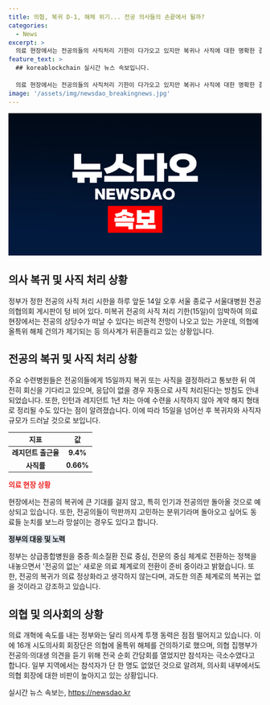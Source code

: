 ```yaml
---
title: 의협, 복귀 D-1, 해체 위기... 전공 의사들의 손끝에서 될까?
categories:
  - News
excerpt: >
  의료 현장에서는 전공의들의 사직처리 기한이 다가오고 있지만 복귀나 사직에 대한 명확한 결정이 없어 걱정이 커지고 있다. 정부의 특례 조치 제공에도 불구하고 전공의들의 움직임이 뚜렷하지 않아 의료 현장에서는 전공의들의 복귀에 대한 큰 기대를 걸지 않고 있다. 병원들은 사직 처리를 준비하고 있으며, 일부 전공의들은 복귀를 고려하고 있지만 집단행동으로 인해 막판까지 고민하고 있는 상황이다. 뉴노멀을 위해 정부는 전공의 없는 체계로 전환하고 있으며, 의협은 올특위 해체로 인한 의사계 흔들림이 우려되고 있다.
feature_text: >
  ## koreablockchain 실시간 뉴스 속보입니다.

  의료 현장에서는 전공의들의 사직처리 기한이 다가오고 있지만 복귀나 사직에 대한 명확한 결정이 없어 걱정이 커지고 있다. 정부의 특례 조치 제공에도 불구하고 전공의들의 움직임이 뚜렷하지 않아 의료 현장에서는 전공의들의 복귀에 대한 큰 기대를 걸지 않고 있다. 병원들은 사직 처리를 준비하고 있으며, 일부 전공의들은 복귀를 고려하고 있지만 집단행동으로 인해 막판까지 고민하고 있는 상황이다. 뉴노멀을 위해 정부는 전공의 없는 체계로 전환하고 있으며, 의협은 올특위 해체로 인한 의사계 흔들림이 우려되고 있다.
image: '/assets/img/newsdao_breakingnews.jpg'
---
```


<p><img src="/assets/img/newsdao_breakingnews.jpg" alt="koreablockchain 속보" /></p>

<h2 data-ke-size="size26">의사 복귀 및 사직 처리 상황</h2>

<p data-ke-size="size16">정부가 정한 전공의 사직 처리 시한을 하루 앞둔 14일 오후 서울 종로구 서울대병원 전공의협의회 게시판이 텅 비어 있다. 미복귀 전공의 사직 처리 기한(15일)이 임박하여 의료 현장에서는 전공의 상당수가 떠날 수 있다는 비관적 전망이 나오고 있는 가운데, 의협에 올특위 해체 건의가 제기되는 등 의사계가 뒤흔들리고 있는 상황입니다.</p>

<h2 data-ke-size="size21">전공의 복귀 및 사직 처리 상황</h2>

<p data-ke-size="size16">주요 수련병원들은 전공의들에게 15일까지 복귀 또는 사직을 결정하라고 통보한 뒤 여전히 회신을 기다리고 있으며, 응답이 없을 경우 자동으로 사직 처리된다는 방침도 안내되었습니다. 또한, 인턴과 레지던트 1년 차는 아예 수련을 시작하지 않아 계약 해지 형태로 정리될 수도 있다는 점이 알려졌습니다. 이에 따라 15일을 넘어선 후 복귀자와 사직자 규모가 드러날 것으로 보입니다.</p>

<table>
<thead>
<tr>
<th><b>지표</b></th>
<th><b>값</b></th>
</tr>
</thead>
<tbody>
<tr>
<td style="text-align: center; height: 17px;"><b>레지던트 출근율</b></td>
<td style="text-align: center; height: 17px;"><b>9.4%</b></td>
</tr>
<tr>
<td style="text-align: center; height: 17px;"><b>사직률</b></td>
<td style="text-align: center; height: 17px;"><b>0.66%</b></td>
</tr>
</tbody>
</table>

<p><b><span style="color: #ee2323;">의료 현장 상황</span></b></p>

<p data-ke-size="size16">현장에서는 전공의 복귀에 큰 기대를 걸지 않고, 특히 인기과 전공의만 돌아올 것으로 예상되고 있습니다. 또한, 전공의들이 막판까지 고민하는 분위기라며 돌아오고 싶어도 동료들 눈치를 보느라 망설이는 경우도 있다고 합니다.</p>

<p><b><span style="background-color: #21538527;">정부의 대응 및 노력</span></b></p>

<p data-ke-size="size16">정부는 상급종합병원을 중증·희소질환 진료 중심, 전문의 중심 체계로 전환하는 정책을 내놓으면서 '전공의 없는' 새로운 의료 체계로의 전환이 준비 중이라고 밝혔습니다. 또한, 전공의 복귀가 의료 정상화라고 생각하지 않는다며, 과도한 의존 체계로의 복귀는 없을 것이라고 강조하고 있습니다.</p>

<h2 data-ke-size="size21">의협 및 의사회의 상황</h2>

<p data-ke-size="size16">의료 개혁에 속도를 내는 정부와는 달리 의사계 투쟁 동력은 점점 떨어지고 있습니다. 이에 16개 시도의사회 회장단은 의협에 올특위 해체를 건의하기로 했으며, 의협 집행부가 전공의·의대생 의견을 듣기 위해 전국 순회 간담회를 열었지만 참석자는 극소수였다고 합니다. 일부 지역에서는 참석자가 단 한 명도 없었던 것으로 알려져, 의사회 내부에서도 의협 회장에 대한 비판이 높아지고 있는 상황입니다.</p>
실시간 뉴스 속보는, <a href="https://newsdao.kr" rel="dofollow">https://newsdao.kr</a>


